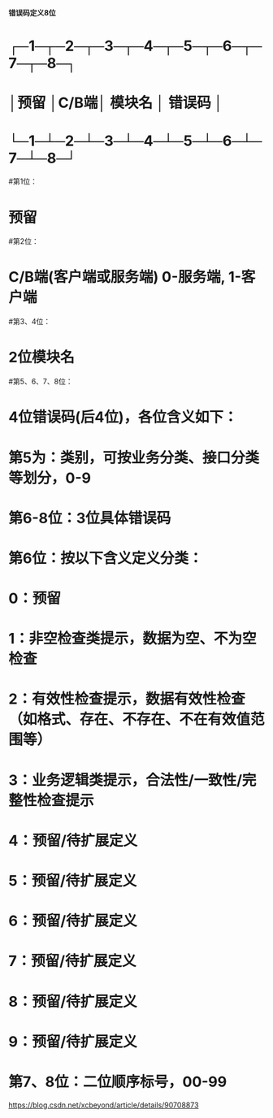 **错误码定义8位**

#  ┌─1─┬─2─┬─3─┬─4─┬─5─┬─6─┬─7─┬─8─┐
#  │预留 │C/B端│   模块名   │         错误码           │
#  └─1─┴─2─┴─3─┴─4─┴─5─┴─6─┴─7─┴─8─┘
#第1位：
#   预留
#第2位：
#   C/B端(客户端或服务端) 0-服务端, 1-客户端
#第3、4位：
#   2位模块名
#第5、6、7、8位：
#   4位错误码(后4位)，各位含义如下：
#   第5为：类别，可按业务分类、接口分类等划分，0-9
#   第6-8位：3位具体错误码
#       第6位：按以下含义定义分类：
#           0：预留
#           1：非空检查类提示，数据为空、不为空检查
#           2：有效性检查提示，数据有效性检查（如格式、存在、不存在、不在有效值范围等）
#           3：业务逻辑类提示，合法性/一致性/完整性检查提示
#           4：预留/待扩展定义
#           5：预留/待扩展定义
#           6：预留/待扩展定义
#           7：预留/待扩展定义
#           8：预留/待扩展定义
#           9：预留/待扩展定义
#       第7、8位：二位顺序标号，00-99


https://blog.csdn.net/xcbeyond/article/details/90708873